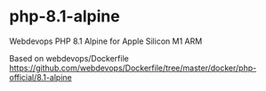 # php-8.1-alpine
Webdevops PHP 8.1 Alpine for Apple Silicon M1 ARM

Based on webdevops/Dockerfile https://github.com/webdevops/Dockerfile/tree/master/docker/php-official/8.1-alpine
